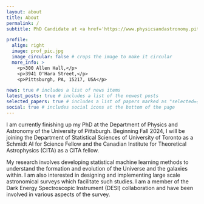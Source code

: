 ```yaml
---
layout: about
title: About
permalink: /
subtitle: PhD Candidate at <a href='https://www.physicsandastronomy.pitt.edu/'>Department of Physics & Astronomy</a>, <a href='https://www.pitt.edu/'> University of Pittsburgh</a>.

profile:
  align: right
  image: prof_pic.jpg
  image_circular: false # crops the image to make it circular
  more_info: >
    <p>300 Allen Hall,</p>
    <p>3941 O'Hara Street,</p>
    <p>Pittsburgh, PA, 15217, USA</p>

news: true # includes a list of news items
latest_posts: true # includes a list of the newest posts
selected_papers: true # includes a list of papers marked as "selected={true}"
social: true # includes social icons at the bottom of the page
---
```

I am currently finishing up my PhD at the Department of Physics and Astronomy of the University of Pittsburgh. Beginning Fall 2024, I will be joining the Department of Statistical Sciences of University of Toronto as a Schmidt AI for Science Fellow and the Canadian Institute for Theoretical Astrophysics (CITA) as a CITA fellow.

My research involves developing statistical machine learning methods to understand the formation and evolution of the Universe and the galaxies within. I am also interested in designing and implementing large scale astronomical surveys which facilitate such studies. I am a member of the Dark Energy Spectroscopic Instrument (DESI) collaboration and have been involved in various aspects of the survey.
